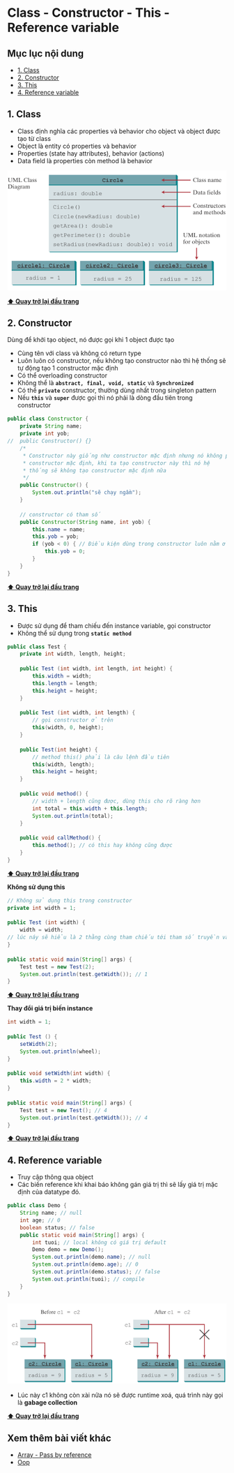 # Class - Constructor - This - Reference variable

## Mục lục nội dung

- [1. Class](#1-class)
- [2. Constructor](#2-constructor)
- [3. This](#3-this)
- [4. Reference variable](#4-reference-variable)

## 1. Class

- Class định nghĩa các properties và behavior cho object và object được tạo từ class
- Object là entity có properties và behavior
- Properties (state hay attributes), behavior (actions)
- Data field là properties còn method là behavior

![class](/assets/day12-class.jpg)

**[⬆ Quay trở lại đầu trang](#mục-lục-nội-dung)**

## 2. Constructor

Dùng để khởi tạo object, nó được gọi khi 1 object được tạo

- Cùng tên với class và không có return type
- Luôn luôn có constructor, nếu không tạo constructor nào thì hệ thống sẽ tự động tạo 1 constructor mặc định
- Có thể overloading constructor
- Không thể là **`abstract, final, void, static`** và **`Synchronized`**
- Có thể **`private`** constructor, thường dùng nhất trong singleton pattern
- Nếu **`this`** và **`super`** được gọi thì nó phải là dòng đầu tiên trong constructor

```java
public class Constructor {
    private String name;
    private int yob;
//  public Constructor() {}
    /*
     * Constructor này giống như constructor mặc định nhưng nó không phải
     * constructor mặc định, khi ta tạo constructor này thì nó hệ
     * thống sẽ không tạo constructor mặc định nữa
     */
    public Constructor() {
        System.out.println("sẽ chạy ngầm");
    }

    // constructor có tham số
    public Constructor(String name, int yob) {
        this.name = name;
        this.yob = yob;
        if (yob < 0) { // Điều kiện dùng trong constructor luôn nằm ở dưới
            this.yob = 0;
        }
    }
}
```

**[⬆ Quay trở lại đầu trang](#mục-lục-nội-dung)**

## 3. This

- Được sử dụng để tham chiếu đến instance variable, gọi constructor
- Không thể sử dụng trong **`static method`**

```java
public class Test {
    private int width, length, height;

    public Test (int width, int length, int height) {
        this.width = width;
        this.length = length;
        this.height = height;
    }

    public Test (int width, int length) {
        // gọi constructor ở trên
        this(width, 0, height); 
    }

    public Test(int height) {
        // method this() phải là câu lệnh đầu tiên
        this(width, length);
        this.height = height;
    }

    public void method() {
        // width + length cũng được, dùng this cho rõ ràng hơn
        int total = this.width + this.length;
        System.out.println(total);
    }

    public void callMethod() {
        this.method(); // có this hay không cũng được
    }
}
```

**[⬆ Quay trở lại đầu trang](#mục-lục-nội-dung)**

**Không sử dụng this**

```java
// Không sử dụng this trong constructor
private int width = 1;

public Test (int width) {
    width = width;
// lúc náy sẽ hiểu là 2 thằng cùng tham chiếu tới tham số truyền vào chứ không phải instance var
}

public static void main(String[] args) {
    Test test = new Test(2);
    System.out.println(test.getWidth()); // 1
}
```

**[⬆ Quay trở lại đầu trang](#mục-lục-nội-dung)**

**Thay đổi giá trị biến instance**

```java
int width = 1;

public Test () {
    setWidth(2);
    System.out.println(wheel);
}

public void setWidth(int width) {
    this.width = 2 * width;
}

public static void main(String[] args) {
    Test test = new Test(); // 4
    System.out.println(test.getWidth()); // 4
}
```

**[⬆ Quay trở lại đầu trang](#mục-lục-nội-dung)**

## 4. Reference variable

- Truy cập thông qua object
- Các biến reference khi khai báo không gán giá trị thì sẽ lấy giá trị mặc định của datatype đó.

```java
public class Demo {
    String name; // null
    int age; // 0
    boolean status; // false
    public static void main(String[] args) {
        int tuoi; // local không có giá trị default
        Demo demo = new Demo();
        System.out.println(demo.name); // null
        System.out.println(demo.age); // 0
        System.out.println(demo.status); // false
        System.out.println(tuoi); // compile
    }
}
```

![reference variable](/assets/day12-reference-variable.jpg)

- Lúc này c1 không còn xài nữa nó sẽ được runtime xoá, quá trình này gọi là **gabage collection**

**[⬆ Quay trở lại đầu trang](#mục-lục-nội-dung)**

## Xem thêm bài viết khác

- [Array - Pass by reference](day011.md)
- [Oop](day013.md)
